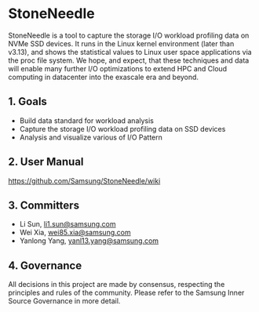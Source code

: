 # StoneNeedle


StoneNeedle is a tool to capture the storage I/O workload profiling data on NVMe SSD devices. It runs in the Linux kernel environment (later than v3.13), and shows the statistical values to Linux user space applications via the proc file system. We hope, and expect, that these techniques and data will enable many further I/O optimizations to extend HPC and Cloud computing in datacenter into the exascale era and beyond.

## 1. Goals
- Build data standard for workload analysis
- Capture the storage I/O workload profiling data on SSD devices
- Analysis and visualize various of I/O Pattern

## 2. User Manual
https://github.com/Samsung/StoneNeedle/wiki

## 3. Committers
- Li Sun, li1.sun@samsung.com
- Wei Xia, wei85.xia@samsung.com
- Yanlong Yang, yanl13.yang@samsung.com

## 4. Governance
All decisions in this project are made by consensus, respecting the principles and rules of the community. Please refer to the Samsung Inner Source Governance in more detail.
